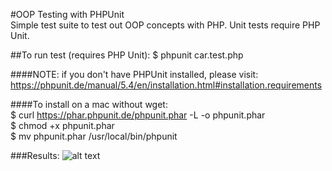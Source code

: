 #OOP Testing with PHPUnit  
Simple test suite to test out OOP concepts with PHP. Unit tests require PHP Unit.


##To run test (requires PHP Unit):
    $ phpunit car.test.php  

####NOTE: if you don't have PHPUnit installed, please visit:  
https://phpunit.de/manual/5.4/en/installation.html#installation.requirements

####To install on a mac without wget:  
    $ curl https://phar.phpunit.de/phpunit.phar -L -o phpunit.phar  
    $ chmod +x phpunit.phar  
    $ mv phpunit.phar /usr/local/bin/phpunit  


###Results:
![alt text](https://github.com/blakeface/OOP-testing-playground/test_results.png "Test results from terminal")
